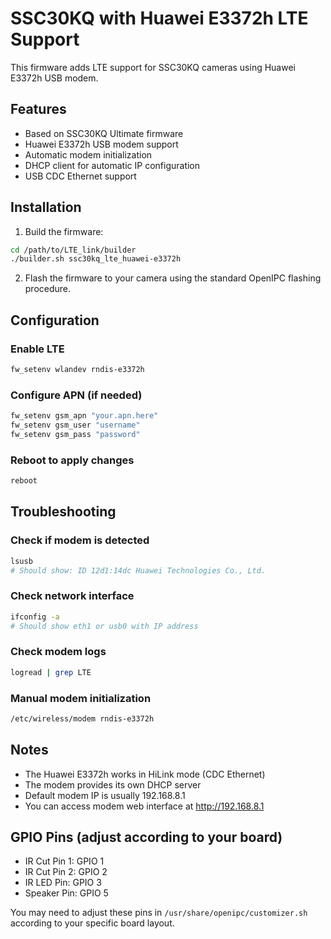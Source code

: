 # SSC30KQ with Huawei E3372h LTE Support

This firmware adds LTE support for SSC30KQ cameras using Huawei E3372h USB modem.

## Features
- Based on SSC30KQ Ultimate firmware
- Huawei E3372h USB modem support
- Automatic modem initialization
- DHCP client for automatic IP configuration
- USB CDC Ethernet support

## Installation

1. Build the firmware:
```bash
cd /path/to/LTE_link/builder
./builder.sh ssc30kq_lte_huawei-e3372h
```

2. Flash the firmware to your camera using the standard OpenIPC flashing procedure.

## Configuration

### Enable LTE
```bash
fw_setenv wlandev rndis-e3372h
```

### Configure APN (if needed)
```bash
fw_setenv gsm_apn "your.apn.here"
fw_setenv gsm_user "username"
fw_setenv gsm_pass "password"
```

### Reboot to apply changes
```bash
reboot
```

## Troubleshooting

### Check if modem is detected
```bash
lsusb
# Should show: ID 12d1:14dc Huawei Technologies Co., Ltd.
```

### Check network interface
```bash
ifconfig -a
# Should show eth1 or usb0 with IP address
```

### Check modem logs
```bash
logread | grep LTE
```

### Manual modem initialization
```bash
/etc/wireless/modem rndis-e3372h
```

## Notes
- The Huawei E3372h works in HiLink mode (CDC Ethernet)
- The modem provides its own DHCP server
- Default modem IP is usually 192.168.8.1
- You can access modem web interface at http://192.168.8.1

## GPIO Pins (adjust according to your board)
- IR Cut Pin 1: GPIO 1
- IR Cut Pin 2: GPIO 2
- IR LED Pin: GPIO 3
- Speaker Pin: GPIO 5

You may need to adjust these pins in `/usr/share/openipc/customizer.sh` according to your specific board layout.
